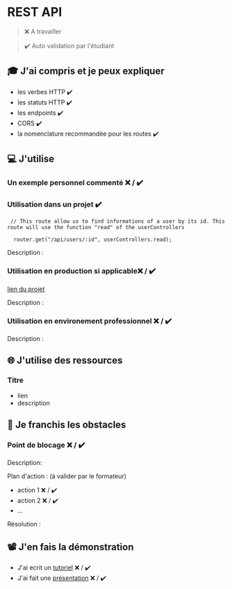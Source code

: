 # REST API

> ❌ A travailler

> ✔️ Auto validation par l'étudiant

## 🎓 J'ai compris et je peux expliquer

- les verbes HTTP ✔️
- les statuts HTTP ✔️
- les endpoints ✔️
- CORS ✔️
- la nomenclature recommandée pour les routes ✔️

## 💻 J'utilise

### Un exemple personnel commenté ❌ / ✔️

### Utilisation dans un projet ✔️

  <pre><code> // This route allow us to find informations of a user by its id. This route will use the function "read" of the userControllers

  router.get("/api/users/:id", userControllers.read);
</code></pre>

Description :

### Utilisation en production si applicable❌ / ✔️

[lien du projet](...)

Description :

### Utilisation en environement professionnel ❌ / ✔️

Description :

## 🌐 J'utilise des ressources

### Titre

- lien
- description

## 🚧 Je franchis les obstacles

### Point de blocage ❌ / ✔️

Description:

Plan d'action : (à valider par le formateur)

- action 1 ❌ / ✔️
- action 2 ❌ / ✔️
- ...

Résolution :

## 📽️ J'en fais la démonstration

- J'ai ecrit un [tutoriel](...) ❌ / ✔️
- J'ai fait une [présentation](...) ❌ / ✔️
